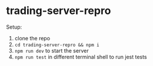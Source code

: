 # trading-server-repro

Setup:
1. clone the repo
2. `cd trading-server-repro && npm i`
3. `npm run dev` to start the server
4. `npm run test` in different terminal shell to run jest tests
